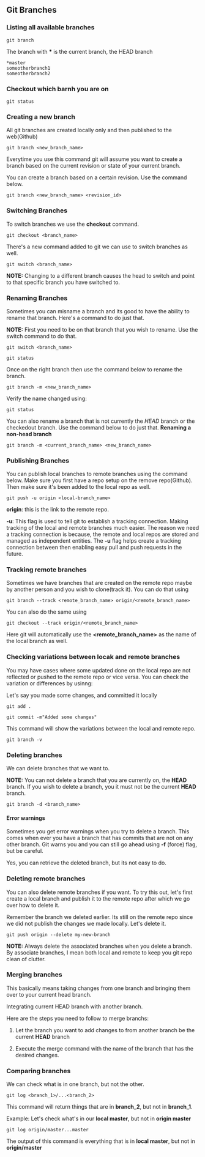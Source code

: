 ## Git Branches

### Listing all available branches

```terminal
git branch
```

The branch with **\*** is the current branch, the HEAD branch

```terminal
*master
someotherbranch1
someotherbranch2
```

### Checkout which barnh you are on

```terminal
git status
```

### Creating a new branch

All git branches are created locally only and then published to the web(Github)

```terminal
git branch <new_branch_name>
```
Everytime you use this command git will assume you want to create a branch based on the current revision or state of your current branch.

You can create a branch based on a certain revision. Use the command below.

```terminal
git branch <new_branch_name> <revision_id>
```

### Switching Branches

To switch branches we use the **checkout** command.

```terminal
git checkout <branch_name>
```

There's a new command added to git we can use to switch branches as well.

```terminal
git switch <branch_name>
```

**NOTE:** Changing to a different branch causes the head to switch and point to that specific branch you have switched to.


### Renaming Branches

Sometimes you can misname a branch and its good to have the ability to rename that branch. Here's a command to do just that.

**NOTE:** First you need to be on that branch that you wish to rename. Use the switch command to do that.

```terminal
git switch <branch_name>
```

```terminal
git status
```

Once on the right branch then use the command below to rename the branch.

```terminal
git branch -m <new_branch_name>
```

Verify the name changed using:

```terminal
git status
```

You can also rename a branch that is not currently the *HEAD* branch or the checkedout branch. Use the command below to do just that. **Renaming a non-head branch**

```terminal
git branch -m <current_branch_name> <new_branch_name>
```


### Publishing Branches

You can publish local branches to remote branches using the command below. Make sure you first have a repo setup on the remove repo(Github). Then make sure it's been added to the local repo as well.


```terminal
git push -u origin <local-branch_name>
```
**origin**: this is the link to the remote repo.

**-u**: This flag is used to tell git to establish a tracking connection. Making tracking of the local and remote branches much easier. The reason we need a tracking connection is because, the remote and local repos are stored and managed as independent entities. The **-u** flag helps create a tracking connection between then enabling easy pull and push requests in the future.

### Tracking remote branches

Sometimes we have branches that are created on the remote repo maybe by another person and you wish to clone(track it). You can do that using

```terminal
git branch --track <remote_branch_name> origin/<remote_branch_name>
```

You can also do the same using

```terminal
git checkout --track origin/<remote_branch_name>
```

Here git will automatically use the **<remote_branch_name>** as the name of the local branch as well.

### Checking variations between locak and remote branches

You may have cases where some updated done on the local repo are not reflected or pushed to the remote repo or vice versa. You can check the variation or differences by usinng:

Let's say you made some changes, and committed it locally

```terminal
git add .
```

```terminal
git commit -m"Added some changes"
```

This command will show the variations between the local and remote repo.

```terminal
git branch -v
```


### Deleting branches

We can delete branches that we want to. 

**NOTE:** You can not delete a branch that you are currently on, the **HEAD** branch. If you wish to delete a branch, you it must not be the current **HEAD** branch.

```terminal
git branch -d <branch_name>
```

#### Error warnings

Sometimes you get error warnings when you try to delete a branch. This comes when ever you have a branch that has commits that are not on any other branch. Git warns you and you can still go ahead using **-f** (force) flag, but be careful. 

Yes, you can retrieve the deleted branch, but its not easy to do.


### Deleting remote branches

You can also delete remote branches if you want. To try this out, let's first create a local branch and publish it to the remote repo after which we go over how to delete it.

Remember the branch we deleted earlier. Its still on the remote repo since we did not publish the changes we made locally. Let's delete it.

```terminal
git push origin --delete my-new-branch
```

**NOTE:** Always delete the associated branches when you delete a branch. By associate branches, I mean both local and remote to keep you git repo clean of clutter.

### Merging branches

This basically means taking changes from one branch and bringing them over to your current head branch.

Integrating current HEAD branch with another branch.

Here are the steps you need to follow to merge branchs:

1. Let the branch you want to add changes to from another branch be the current **HEAD** branch

2. Execute the merge command with the name of the branch that has the desired changes.


### Comparing branches

We can check what is in one branch, but not the other.

```terminal
git log <branch_1>/...<branch_2>
```

This command will return things that are in **branch_2**, but not in **branch_1**.

Example: Let's check what's in our **local master**, but not in **origin master**

```terminal
git log origin/master...master
```

The output of this command is everything that is in **local master**, but not in **origin/master**